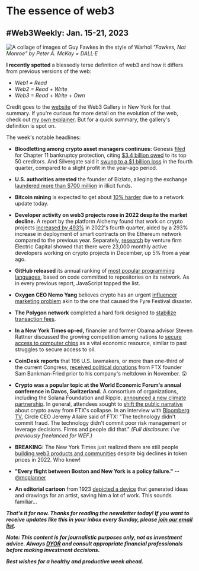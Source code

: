 # The essence of web3
## #Web3Weekly: Jan. 15-21, 2023

![A collage of images of Guy Fawkes in the style of Warhol](https://w3w.news/img/illos/fawkesnotmonroe.jpg)
*"Fawkes, Not Monroe" by Peter A. McKay × DALL·E*

**I recently spotted** a blessedly terse definition of web3 and how it differs from previous versions of the web:

- *Web1 = Read*
- *Web2 = Read + Write*
- *Web3 = Read + Write + Own*

Credit goes to the [website](https://www.web3gallery.com/) of the Web3 Gallery in New York for that summary. If you're curious for more detail on the evolution of the web, check out [my own explainer](https://peteramckay.medium.com/a-brief-release-history-of-the-web-aeef5bb3b814). But for a quick summary, the gallery's definition is spot on.

The week's notable headlines:

- **Bloodletting among crypto asset managers continues:** Genesis [filed](https://w3w.news/content/genesis-c11.pdf) for Chapter 11 bankruptcy protection, citing [$3.4 billion owed](https://www.barrons.com/articles/genesis-bankruptcy-crypto-bitcoin-51674206942?refsec=markets) to its top 50 creditors. And Silvergate said it [swung to a $1 billion loss](https://www.theblock.co/post/202744/silvergate-bank-loss) in the fourth quarter, compared to a slight profit in the year-ago period.

- **U.S. authorities arrested** the founder of Bizlato, alleging the exchange [laundered more than $700 million](https://www.reuters.com/business/finance/us-treasury-dept-says-has-identified-bitzlato-ltd-money-laundering-concern-2023-01-18/) in illicit funds.

- **Bitcoin mining** is expected to get about [10% harder](https://www.theblock.co/post/201203/the-storm-has-passed-but-bitcoin-mining-difficulty-is-about-to-blow-through-the-roof) due to a network update today.

- **Developer activity on web3 projects rose in 2022 despite the market decline.** A report by the platform Alchemy found that work on crypto projects [increased by 493%](https://www.alchemy.com/blog/web3-developer-report-q4-2022) in 2022's fourth quarter, aided by a 293% increase in deployment of smart contracts on the Ethereum network compared to the previous year. Separately, [research](https://www.developerreport.com/developer-report) by venture firm Electric Capital showed that there were 23,000 monthly active developers working on crypto projects in December, up 5% from a year ago.

- **GitHub released** its annual ranking of [most popular programming languages](https://octoverse.github.com/2022/top-programming-languages), based on code committed to repositories on its network. As in every previous report, JavaScript topped the list.

- **Oxygen CEO Nemo Yang** believes crypto has an urgent [influencer marketing problem](https://www.coindesk.com/consensus-magazine/2023/01/17/crypto-marketing-needs-to-change-lets-make-2023-the-year-for-influencer-accountability/) akin to the one that caused the Fyre Festival disaster.

- **The Polygon network** completed a hard fork designed to [stabilize transaction fees](https://www.coindesk.com/tech/2023/01/17/polygon-completes-hard-fork-to-reduce-gas-fee-spikes-disruptive-reorgs/).

- **In a New York Times op-ed,** financier and former Obama advisor Steven Rattner discussed the growing competition among nations to [secure access to computer chips](https://www.nytimes.com/2023/01/16/opinion/america-biden-semiconductor-tsmc.html) as a vital economic resource, similar to past struggles to secure access to oil.

- **CoinDesk reports** that 196 U.S. lawmakers, or more than one-third of the current Congress, [received political donations](https://www.coindesk.com/policy/2023/01/17/congress-ftx-problem-1-in-3-members-got-cash-from-crypto-exchanges-bosses/) from FTX founder Sam Bankman-Fried prior to his company's meltdown in November. 😲

- **Crypto was a popular topic at the World Economic Forum's annual conference in Davos, Switzerland.** A consortium of organizations, including the Solana Foundation and Ripple, [announced a new climate partnership](https://www.coindesk.com/business/2023/01/17/solana-foundation-ripple-gbbc-and-others-form-partnership-to-promote-crypto-solutions-for-climate-change/). In general, attendees sought to [shift the public narrative](https://www.msn.com/en-us/money/news/davos-crypto-crowd-distance-themselves-from-ftx-and-sam-bankman-fried-its-fraud/ar-AA16vElp) about crypto away from FTX's collapse. In an interview with [Bloomberg TV](https://www.bloomberg.com/news/videos/2023-01-19/circle-ceo-on-future-of-crypto-regulation-video), Circle CEO Jeremy Allaire said of FTX: "The technology didn't commit fraud. The technology didn't commit poor risk management or leverage decisions. Firms and people did that." *(Full disclosure: I've previously freelanced for WEF.)*

- **BREAKING:** The New York Times just realized there are still people [building web3 products and communities](https://www.nytimes.com/2023/01/17/business/crypto-market-meltdown-nft-blockchain.html) despite big declines in token prices in 2022. Who knew!

- **"Every flight between Boston and New York is a policy failure."** -- [@mcplanner](https://twitter.com/mcplanner/status/1613173892021121024)

- **An editorial cartoon** from 1923 [depicted a device](https://arstechnica.com/information-technology/2023/01/a-cartoonist-predicted-2023s-ai-drawing-machines-in-1923/) that generated ideas and drawings for an artist, saving him a lot of work. This sounds familiar...

_**That's it for now. Thanks for reading the newsletter today! If you want to receive updates like this in your inbox every Sunday, please [join our email list](https://w3w.news).**_

_**Note: This content is for journalistic purposes only, not as investment advice. Always [DYOR](https://www.urbandictionary.com/define.php?term=DYOR) and consult appropriate financial professionals before making investment decisions.**_

_**Best wishes for a healthy and productive week ahead.**_  
